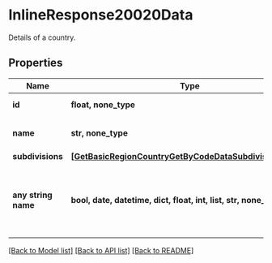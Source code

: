 # InlineResponse20020Data

Details of a country.

## Properties
Name | Type | Description | Notes
------------ | ------------- | ------------- | -------------
**id** | **float, none_type** | Identifier of a country. | [optional] 
**name** | **str, none_type** | Name of the country. | [optional] 
**subdivisions** | [**[GetBasicRegionCountryGetByCodeDataSubdivisionsItems]**](GetBasicRegionCountryGetByCodeDataSubdivisionsItems.md) |  | [optional] 
**any string name** | **bool, date, datetime, dict, float, int, list, str, none_type** | any string name can be used but the value must be the correct type | [optional]

[[Back to Model list]](../README.md#documentation-for-models) [[Back to API list]](../README.md#documentation-for-api-endpoints) [[Back to README]](../README.md)


